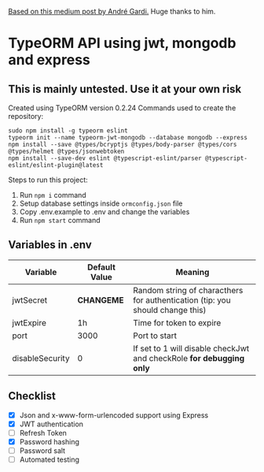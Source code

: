 [Based on this medium post by André Gardi.](https://medium.com/javascript-in-plain-english/creating-a-rest-api-with-jwt-authentication-and-role-based-authorization-using-typescript-fbfa3cab22a4) Huge thanks to him.

# TypeORM API using jwt, mongodb and express

## This is mainly untested. Use it at your own risk

Created using TypeORM version 0.2.24
Commands used to create the repository:

```
sudo npm install -g typeorm eslint
typeorm init --name typeorm-jwt-mongodb --database mongodb --express
npm install --save @types/bcryptjs @types/body-parser @types/cors @types/helmet @types/jsonwebtoken
npm install --save-dev eslint @typescript-eslint/parser @typescript-eslint/eslint-plugin@latest
```

Steps to run this project:

1. Run `npm i` command
2. Setup database settings inside `ormconfig.json` file
3. Copy .env.example to .env and change the variables
4. Run `npm start` command

## Variables in .env

| Variable        | Default Value | Meaning                                                                       |
| --------------- | ------------- | ----------------------------------------------------------------------------- |
| jwtSecret       | **CHANGEME**  | Random string of characthers for authentication (tip: you should change this) |
| jwtExpire       | 1h            | Time for token to expire                                                      |
| port            | 3000          | Port to start                                                                 |
| disableSecurity | 0             | If set to 1 will disable checkJwt and checkRole **for debugging only**        |

## Checklist

- [x] Json and x-www-form-urlencoded support using Express
- [x] JWT authentication
- [ ] Refresh Token
- [x] Password hashing
- [ ] Password salt
- [ ] Automated testing
